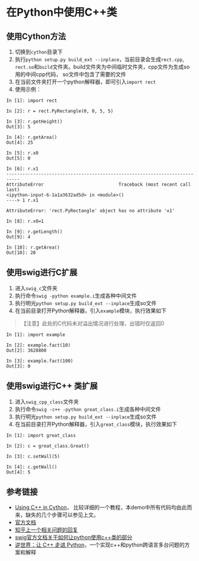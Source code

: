 # 在Python中使用C++类

## 使用Cython方法
1. 切换到`cython`目录下
1. 执行`python setup.py build_ext --inplace`，当前目录会生成`rect.cpp`,
`rect.so`和`build`文件夹。build文件夹为中间临时文件夹，cpp文件为生成so用的中间cpp代码，
so文件中包含了需要的文件
1. 在当前文件夹打开一个python解释器，即可引入`import rect`
1. 使用示例：

```
In [1]: import rect

In [2]: r = rect.PyRectangle(0, 0, 5, 5)

In [3]: r.getHeight()
Out[3]: 5

In [4]: r.getArea()
Out[4]: 25

In [5]: r.x0
Out[5]: 0

In [6]: r.x1
---------------------------------------------------------------------------
AttributeError                            Traceback (most recent call last)
<ipython-input-6-1a1a3632ad5d> in <module>()
----> 1 r.x1

AttributeError: 'rect.PyRectangle' object has no attribute 'x1'

In [8]: r.x0=1

In [9]: r.getLength()
Out[9]: 4

In [10]: r.getArea()
Out[10]: 20
```

## 使用swig进行C扩展
1. 进入`swig_c`文件夹
2. 执行命令`swig -python example.i`生成各种中间文件
1. 执行明光`python setup.py build_ext --inplace`生成so文件
1. 在当前目录打开Python解释器，引入`example`模块，执行效果如下

> 【注意】此处的C代码未对溢出情况进行处理，出错时仅返回0

```
In [1]: import example

In [2]: example.fact(10)
Out[2]: 3628800

In [3]: example.fact(100)
Out[3]: 0
```

## 使用swig进行C++ 类扩展
1. 进入`swig_cpp_class`文件夹
2. 执行命令`swig -c++ -python great_class.i`生成各种中间文件
1. 执行明光`python setup.py build_ext --inplace`生成so文件
1. 在当前目录打开Python解释器，引入`great_class`模块，执行效果如下

```
In [1]: import great_class

In [2]: c = great_class.Great()

In [3]: c.setWall(5)

In [4]: c.getWall()
Out[4]: 5
```

## 参考链接
- [Using C++ in Cython](http://docs.cython.org/src/userguide/wrapping_CPlusPlus.html)，
比较详细的一个教程，本demo中所有代码均由此而来，缺失的几个步骤可以参见上文。
- [官方文档](https://docs.python.org/2/extending/building.html#building)
- [知乎上一个相关问题的回复](https://www.zhihu.com/question/23003213)
- [swig官方文档关于如何让python使用c++类的部分](http://www.swig.org/Doc1.3/Python.html#Python_nn20)
- [逆世界：让 C++ 走进 Python](http://zhuoqiang.me/bring-cpp-class-to-python-through-cython.html)，一个实现c++和python跨语言多台问题的方案和解释
